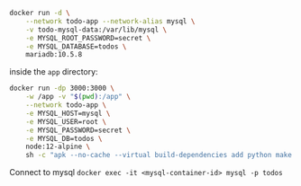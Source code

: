 ```sh
docker run -d \
    --network todo-app --network-alias mysql \
    -v todo-mysql-data:/var/lib/mysql \
    -e MYSQL_ROOT_PASSWORD=secret \
    -e MYSQL_DATABASE=todos \
    mariadb:10.5.8
```

inside the `app` directory:

```sh
docker run -dp 3000:3000 \
    -w /app -v "$(pwd):/app" \
    --network todo-app \
    -e MYSQL_HOST=mysql \
    -e MYSQL_USER=root \
    -e MYSQL_PASSWORD=secret \
    -e MYSQL_DB=todos \
    node:12-alpine \
    sh -c "apk --no-cache --virtual build-dependencies add python make g++ && yarn install && yarn run dev"
```

Connect to mysql `docker exec -it <mysql-container-id> mysql -p todos`